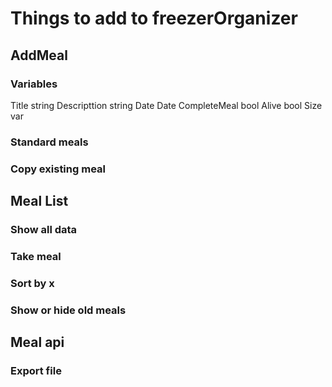 # Things to add to freezerOrganizer

## AddMeal
### Variables
Title	string
Descripttion string
Date	Date
CompleteMeal	bool
Alive	bool
Size	var

### Standard meals
### Copy existing meal

## Meal List

### Show all data
### Take meal
### Sort by x
### Show or hide old meals

## Meal api

### Export file
